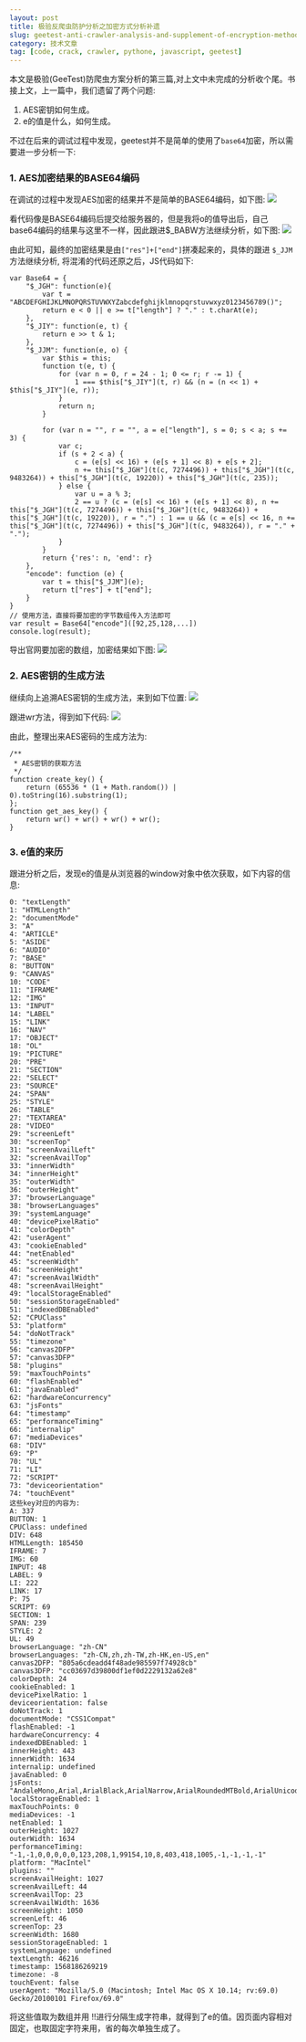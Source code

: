 ```yaml
---
layout: post
title: 极验反爬虫防护分析之加密方式分析补遗
slug: geetest-anti-crawler-analysis-and-supplement-of-encryption-methods
category: 技术文章
tag: [code, crack, crawler, pythone, javascript, geetest]
---
```


本文是极验(GeeTest)防爬虫方案分析的第三篇,对上文中未完成的分析收个尾。书接上文，上一篇中，我们遗留了两个问题:<!-- More -->

1. AES密钥如何生成。
2. e的值是什么，如何生成。

不过在后来的调试过程中发现，geetest并不是简单的使用了`base64`加密，所以需要进一步分析一下:

### 1. AES加密结果的BASE64编码

在调试的过程中发现AES加密的结果并不是简单的BASE64编码，如下图:
![](https://{{site.resource_url}}/uploads/2020/12/16073956801524.jpg)

看代码像是BASE64编码后提交给服务器的，但是我将o的值导出后，自己base64编码的结果与这里不一样，因此跟进$_BABW方法继续分析，如下图:
![](https://{{site.resource_url}}/uploads/2020/12/16073956925822.jpg)

由此可知，最终的加密结果是由`["res"]+["end"]`拼凑起来的，具体的跟进 `$_JJM`方法继续分析, 将混淆的代码还原之后，JS代码如下:
```
var Base64 = {
    "$_JGH": function(e){
        var t = "ABCDEFGHIJKLMNOPQRSTUVWXYZabcdefghijklmnopqrstuvwxyz0123456789()";
        return e < 0 || e >= t["length"] ? "." : t.charAt(e);
    },
    "$_JIY": function(e, t) {
        return e >> t & 1;
    },
    "$_JJM": function(e, o) {
        var $this = this;
        function t(e, t) {
            for (var n = 0, r = 24 - 1; 0 <= r; r -= 1) {
                1 === $this["$_JIY"](t, r) && (n = (n << 1) + $this["$_JIY"](e, r));
            }
            return n;
        }
    
        for (var n = "", r = "", a = e["length"], s = 0; s < a; s += 3) {
            var c;
            if (s + 2 < a) {
                c = (e[s] << 16) + (e[s + 1] << 8) + e[s + 2];
                n += this["$_JGH"](t(c, 7274496)) + this["$_JGH"](t(c, 9483264)) + this["$_JGH"](t(c, 19220)) + this["$_JGH"](t(c, 235));
            } else {
                var u = a % 3;
                2 == u ? (c = (e[s] << 16) + (e[s + 1] << 8), n += this["$_JGH"](t(c, 7274496)) + this["$_JGH"](t(c, 9483264)) + this["$_JGH"](t(c, 19220)), r = ".") : 1 == u && (c = e[s] << 16, n += this["$_JGH"](t(c, 7274496)) + this["$_JGH"](t(c, 9483264)), r = "." + ".");
            }
        }
        return {'res': n, 'end': r}
    },
    "encode": function (e) {
        var t = this["$_JJM"](e);
        return t["res"] + t["end"];
    }
}
// 使用方法，直接将要加密的字节数组传入方法即可
var result = Base64["encode"]([92,25,128,...])
console.log(result);
```

导出官网要加密的数组，加密结果如下图:
![](https://{{site.resource_url}}/uploads/2020/12/16073957402938.jpg)

### 2. AES密钥的生成方法

继续向上追溯AES密钥的生成方法，来到如下位置:
![](https://{{site.resource_url}}/uploads/2020/12/16073957578705.jpg)

跟进wr方法，得到如下代码:
![](https://{{site.resource_url}}/uploads/2020/12/16073957728494.jpg)

由此，整理出来AES密码的生成方法为:
```
/**
 * AES密钥的获取方法
 */
function create_key() {
    return (65536 * (1 + Math.random()) | 0).toString(16).substring(1);
};
function get_aes_key() {
    return wr() + wr() + wr() + wr();
}
```

### 3. e值的来历

跟进分析之后，发现e的值是从浏览器的window对象中依次获取，如下内容的信息:
```
0: "textLength"
1: "HTMLLength"
2: "documentMode"
3: "A"
4: "ARTICLE"
5: "ASIDE"
6: "AUDIO"
7: "BASE"
8: "BUTTON"
9: "CANVAS"
10: "CODE"
11: "IFRAME"
12: "IMG"
13: "INPUT"
14: "LABEL"
15: "LINK"
16: "NAV"
17: "OBJECT"
18: "OL"
19: "PICTURE"
20: "PRE"
21: "SECTION"
22: "SELECT"
23: "SOURCE"
24: "SPAN"
25: "STYLE"
26: "TABLE"
27: "TEXTAREA"
28: "VIDEO"
29: "screenLeft"
30: "screenTop"
31: "screenAvailLeft"
32: "screenAvailTop"
33: "innerWidth"
34: "innerHeight"
35: "outerWidth"
36: "outerHeight"
37: "browserLanguage"
38: "browserLanguages"
39: "systemLanguage"
40: "devicePixelRatio"
41: "colorDepth"
42: "userAgent"
43: "cookieEnabled"
44: "netEnabled"
45: "screenWidth"
46: "screenHeight"
47: "screenAvailWidth"
48: "screenAvailHeight"
49: "localStorageEnabled"
50: "sessionStorageEnabled"
51: "indexedDBEnabled"
52: "CPUClass"
53: "platform"
54: "doNotTrack"
55: "timezone"
56: "canvas2DFP"
57: "canvas3DFP"
58: "plugins"
59: "maxTouchPoints"
60: "flashEnabled"
61: "javaEnabled"
62: "hardwareConcurrency"
63: "jsFonts"
64: "timestamp"
65: "performanceTiming"
66: "internalip"
67: "mediaDevices"
68: "DIV"
69: "P"
70: "UL"
71: "LI"
72: "SCRIPT"
73: "deviceorientation"
74: "touchEvent"
这些key对应的内容为:
A: 337
BUTTON: 1
CPUClass: undefined
DIV: 648
HTMLLength: 185450
IFRAME: 7
IMG: 60
INPUT: 48
LABEL: 9
LI: 222
LINK: 17
P: 75
SCRIPT: 69
SECTION: 1
SPAN: 239
STYLE: 2
UL: 49
browserLanguage: "zh-CN"
browserLanguages: "zh-CN,zh,zh-TW,zh-HK,en-US,en"
canvas2DFP: "805a6cdeadd4f48ade985597f74928cb"
canvas3DFP: "cc03697d39800df1ef0d2229132a62e8"
colorDepth: 24
cookieEnabled: 1
devicePixelRatio: 1
deviceorientation: false
doNotTrack: 1
documentMode: "CSS1Compat"
flashEnabled: -1
hardwareConcurrency: 4
indexedDBEnabled: 1
innerHeight: 443
innerWidth: 1634
internalip: undefined
javaEnabled: 0
jsFonts: "AndaleMono,Arial,ArialBlack,ArialNarrow,ArialRoundedMTBold,ArialUnicodeMS,ComicSansMS,Courier,CourierNew,Geneva,Georgia,Helvetica,HelveticaNeue,Impact,LUCIDAGRANDE,MicrosoftSansSerif,Monaco,Palatino,Tahoma,Times,TimesNewRoman,TrebuchetMS,Verdana"
localStorageEnabled: 1
maxTouchPoints: 0
mediaDevices: -1
netEnabled: 1
outerHeight: 1027
outerWidth: 1634
performanceTiming: "-1,-1,0,0,0,0,0,123,208,1,99154,10,8,403,418,1005,-1,-1,-1,-1"
platform: "MacIntel"
plugins: ""
screenAvailHeight: 1027
screenAvailLeft: 44
screenAvailTop: 23
screenAvailWidth: 1636
screenHeight: 1050
screenLeft: 46
screenTop: 23
screenWidth: 1680
sessionStorageEnabled: 1
systemLanguage: undefined
textLength: 46216
timestamp: 1568186269219
timezone: -8
touchEvent: false
userAgent: "Mozilla/5.0 (Macintosh; Intel Mac OS X 10.14; rv:69.0) Gecko/20100101 Firefox/69.0"
```

将这些值取为数组并用 !!进行分隔生成字符串，就得到了e的值。因页面内容相对固定，也取固定字符来用，省的每次单独生成了。